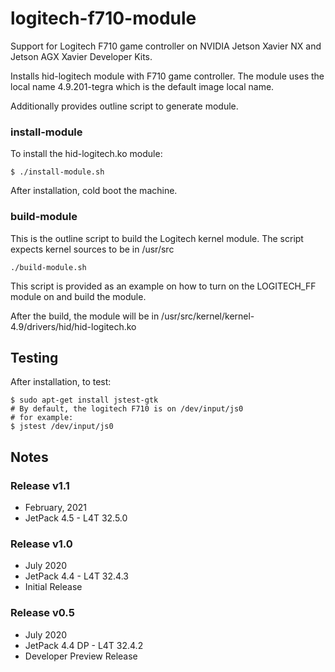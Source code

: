 # logitech-f710-module
Support for Logitech F710 game controller on NVIDIA Jetson Xavier NX and Jetson AGX Xavier Developer Kits.

Installs hid-logitech module with F710 game controller. The module uses the local name 4.9.201-tegra which is the default image local name.

Additionally provides outline script to generate module.

### install-module
To install the hid-logitech.ko module:
```
$ ./install-module.sh
```
After installation, cold boot the machine.

### build-module
This is the outline script to build the Logitech kernel module. The script expects kernel sources to be in /usr/src
```
./build-module.sh
```
This script is provided as an example on how to turn on the LOGITECH_FF module on and build the module.

After the build, the module will be in /usr/src/kernel/kernel-4.9/drivers/hid/hid-logitech.ko


## Testing

After installation, to test:

```
$ sudo apt-get install jstest-gtk
# By default, the logitech F710 is on /dev/input/js0
# for example:
$ jstest /dev/input/js0
```

## Notes
### Release v1.1
* February, 2021
* JetPack 4.5 - L4T 32.5.0

### Release v1.0
* July 2020
* JetPack 4.4 - L4T 32.4.3
* Initial Release
### Release v0.5
* July 2020
* JetPack 4.4 DP - L4T 32.4.2
* Developer Preview Release



